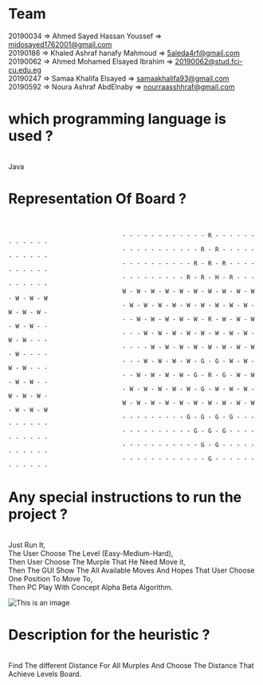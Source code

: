
<h1> Team </h1>

  20190034 => Ahmed Sayed Hassan Youssef      => midosayed1762001@gmail.com <br>
  20190186 => Khaled Ashraf hanafy Mahmoud    => 5aleda4rf@gmail.com <br>
  20190062 => Ahmed Mohamed Elsayed Ibrahim   => 20190062@stud.fci-cu.edu.eg <br>
  20190247 => Samaa Khalifa Elsayed           => samaakhalifa93@gmail.com <br>
  20190592 => Noura Ashraf AbdElnaby          => nourraasshhraf@gmail.com <br>
    
    
<h1>which programming language is used ?</h1> <br>
Java <br>




<h1>Representation Of Board ?</h1> <br>

                                    - - - - - - - - - - - - R - - - - - - - - - - - -
                                    - - - - - - - - - - - R - R - - - - - - - - - - -
                                    - - - - - - - - - - R - R - R - - - - - - - - - -
                                    - - - - - - - - - R - R - H - R - - - - - - - - -
                                    W - W - W - W - W - W - W - W - W - W - W - W - W
                                    - W - W - W - W - W - W - W - W - W - W - W - W -
                                    - - W - W - W - W - W - R - W - W - W - W - W - -
                                    - - - W - W - W - W - W - W - W - W - W - W - - -
                                    - - - - W - W - W - W - W - W - W - W - W - - - -
                                    - - - W - W - W - W - G - G - W - W - W - W - - -
                                    - - W - W - W - W - G - R - G - W - W - W - W - -
                                    - W - W - W - W - W - G - W - W - W - W - W - W -
                                    W - W - W - W - W - W - W - W - W - W - W - W - W
                                    - - - - - - - - - G - G - G - G - - - - - - - - -
                                    - - - - - - - - - - G - G - G - - - - - - - - - -
                                    - - - - - - - - - - - G - G - - - - - - - - - - -
                                    - - - - - - - - - - - - G - - - - - - - - - - - -

<h1>Any special instructions to run the project ?</h1> <br>
Just Run It,<br>
The User Choose The Level (Easy-Medium-Hard),<br>
Then User Choose The Murple That He Need Move it,<br>
Then The GUI Show The All Available Moves And Hopes That User Choose One Position To Move To,<br>
Then PC Play With Concept Alpha Beta Algorithm.<br>

![This is an image](https://github.com/NouraAshraff/AI-Project-Chineese-checker/blob/master/chinessgame.gif?raw=true)

<h1>Description for the heuristic ?</h1><br>
Find The different Distance For All Murples And Choose The Distance That Achieve Levels Board.<br>
